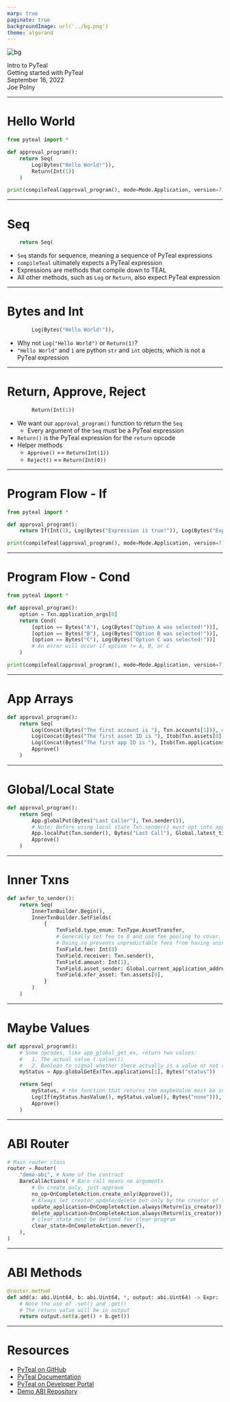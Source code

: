 ```yaml
---
marp: true
paginate: true
backgroundImage: url('../bg.png')
theme: algorand
---
```

![bg](../title_bg.png)
<div id='title'>Intro to PyTeal</div>
<div id='subtitle'>Getting started with PyTeal</div>
<div id='date'>September 16, 2022</div>
<div id='name'>Joe Polny</div>

---

# Hello World

```py
from pyteal import *

def approval_program():
    return Seq(
        Log(Bytes("Hello World!")),
        Return(Int(1))
    )

print(compileTeal(approval_program(), mode=Mode.Application, version=7))
```
--- 

# Seq

```py
    return Seq(
```

* `Seq` stands for sequence, meaning a sequence of PyTeal expressions
* `compileTeal` ultimately expects a PyTeal expression
* Expressions are methods that compile down to TEAL
* All other methods, such as `Log` or `Return`, also expect PyTeal expression

---

# Bytes and Int

```py
        Log(Bytes("Hello World!")),
```

* Why not `Log("Hello World")` or `Return(1)`?
* `"Hello World"` and `1` are python `str` and `int` objects, which is not a PyTeal expression

---

# Return, Approve, Reject
```py
        Return(Int(1))
```

* We want our `approval_program()` function to return the `Seq`
  * Every argument of the `Seq` must be a PyTeal expression
* `Return()` is the PyTeal expression for the `return` opcode
* Helper methods
  * `Approve()` == `Return(Int(1))`
  * `Reject()` == `Return(Int(0))`

---

# Program Flow - If

```py
from pyteal import *

def approval_program():
    return If(Int(1), Log(Bytes("Expression is true!")), Log(Bytes("Expression is false!")))

print(compileTeal(approval_program(), mode=Mode.Application, version=7))
```
---

# Program Flow - Cond

```py
from pyteal import *

def approval_program():
    option = Txn.application_args[0]
    return Cond(
        [option == Bytes("A"), Log(Bytes("Option A was selected!"))],
        [option == Bytes("B"), Log(Bytes("Option B was selected!"))],
        [option == Bytes("C"), Log(Bytes("Option C was selected!"))]
        # An error will occur if option != A, B, or C
    )

print(compileTeal(approval_program(), mode=Mode.Application, version=7))
```

---
# App Arrays

```py
def approval_program():
    return Seq(
        Log(Concat(Bytes("The first account is "), Txn.accounts[1])), # Txn.accounts[0] is always sender
        Log(Concat(Bytes("The first asset ID is "), Itob(Txn.assets[0]))),
        Log(Concat(Bytes("The first app ID is "), Itob(Txn.applications[0]))),
        Approve()
    )
```

---

# Global/Local State

```py
def approval_program():
    return Seq(
        App.globalPut(Bytes("Last Caller"), Txn.sender()),
        # Note: Before using local state Txn.sender() must opt into app
        App.localPut(Txn.sender(), Bytes("Last Call"), Global.latest_timestamp()),
        Approve()
    )
```
---

# Inner Txns

```py
def axfer_to_sender():
    return Seq(
        InnerTxnBuilder.Begin(),
        InnerTxnBuilder.SetFields(
            {
                TxnField.type_enum: TxnType.AssetTransfer,
                # Generally set fee to 0 and use fee pooling to cover.
                # Doing so prevents unpredictable fees from having unintended consequences during congestion.
                TxnField.fee: Int(0)
                TxnField.receiver: Txn.sender(),
                TxnField.amount: Int(1),
                TxnField.asset_sender: Global.current_application_address(),
                TxnField.xfer_asset: Txn.assets[0],
            }
        )
    )
```
---

# Maybe Values

```py
def approval_program():
    # Some opcodes, like app_global_get_ex, return two values:
    #   1. The actual value (.value())
    #   2. Boolean to signal whether there actually is a value or not (.hasValue())
    myStatus = App.globalGetEx(Txn.applications[1], Bytes("status"))

    return Seq(
        myStatus, # the function that returns the maybeValue must be in the sequence
        Log(If(myStatus.hasValue(), myStatus.value(), Bytes("none"))),
        Approve()
    )
```

---

# ABI Router

```py
# Main router class
router = Router(
    "demo-abi", # Name of the contract
    BareCallActions( # Bare call means no arguments
        # On create only, just approve
        no_op=OnCompleteAction.create_only(Approve()),
        # Always let creator update/delete but only by the creator of this contract
        update_application=OnCompleteAction.always(Return(is_creator)),
        delete_application=OnCompleteAction.always(Return(is_creator)),
        # clear_state must be defined for clear program
        clear_state=OnCompleteAction.never(),
    ),
)
```
---

# ABI Methods

```py
@router.method
def add(a: abi.Uint64, b: abi.Uint64, *, output: abi.Uint64) -> Expr:
    # Note the use of .set() and .get()
    # The return value will be in output
    return output.set(a.get() + b.get())
```

---
# Resources

* [PyTeal on GitHub](https://github.com/algorand/pyteal)
* [PyTeal Documentation](https://pyteal.readthedocs.io/en/latest/)
* [PyTeal on Developer Portal](https://developer.algorand.org/docs/get-details/dapps/pyteal/)
* [Demo ABI Repository](https://github.com/algorand-devrel/demo-abi)
